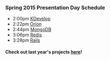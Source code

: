 ### Spring 2015 Presentation Day Schedule

 - 2:00pm [KDevelop](/spring2015/kdevelop.html)
 - 2:22pm [Orion](/spring2015/orion.html)
 - 2:44pm [MongoDB](/spring2015/mongodb.html)
 - 3:06pm [Redis](/spring2015/redis.html)
 - 3:28pm [Rails](/spring2015/rails.html)

#### Check out last year's projects [here](/spring2014/)!